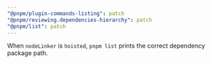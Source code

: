 ```yaml
---
"@pnpm/plugin-commands-listing": patch
"@pnpm/reviewing.dependencies-hierarchy": patch
"@pnpm/list": patch
---
```


When `nodeLinker` is `hoisted`, `pnpm list` prints the correct dependency package path.
